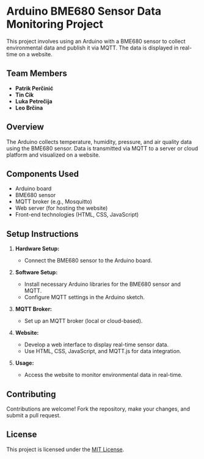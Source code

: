 # Arduino BME680 Sensor Data Monitoring Project

This project involves using an Arduino with a BME680 sensor to collect environmental data and publish it via MQTT. The data is displayed in real-time on a website.

## Team Members
- **Patrik Perčinić**
- **Tin Cik**
- **Luka Petrečija**
- **Leo Brčina**

## Overview
The Arduino collects temperature, humidity, pressure, and air quality data using the BME680 sensor. Data is transmitted via MQTT to a server or cloud platform and visualized on a website.

## Components Used
- Arduino board
- BME680 sensor
- MQTT broker (e.g., Mosquitto)
- Web server (for hosting the website)
- Front-end technologies (HTML, CSS, JavaScript)

## Setup Instructions
1. **Hardware Setup:**
   - Connect the BME680 sensor to the Arduino board.

2. **Software Setup:**
   - Install necessary Arduino libraries for the BME680 sensor and MQTT.
   - Configure MQTT settings in the Arduino sketch.

3. **MQTT Broker:**
   - Set up an MQTT broker (local or cloud-based).

4. **Website:**
   - Develop a web interface to display real-time sensor data.
   - Use HTML, CSS, JavaScript, and MQTT.js for data integration.

5. **Usage:**
   - Access the website to monitor environmental data in real-time.

## Contributing
Contributions are welcome! Fork the repository, make your changes, and submit a pull request.

## License
This project is licensed under the [MIT License](LICENSE).

